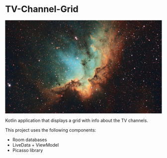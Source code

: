 # TV-Channel-Grid
<img src="nebula.jpg" align="center" height="300"/>

Kotlin application that displays a grid with info about the TV channels.

This project uses the following components:

 - Room databases
 - LiveData + ViewModel
 - Picasso library
